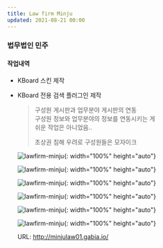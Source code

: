 ```yaml
---
title: Law firm Minju
updated: 2021-08-21 00:00
---
```


### 법무법인 민주
    
#### 작업내역
- KBoard 스킨 제작
- KBoard 전용 검색 플러그인 제작
  
	>구성원 게시판과 업무분야 게시판의 연동  
	>구성원 정보와 업무분야의 정보를 연동시키는 게  
	>쉬운 작업은 아니었음..  
	>  
	>초상권 침해 우려로 구성원들은 모자이크  
  
	![lawfirm-minju](https://github.com/project0210/project0210.github.io/blob/master/_posts/images/lawfirm-minju/001.png?raw=true){: width="100%" height="auto"}
  
	![lawfirm-minju](https://github.com/project0210/project0210.github.io/blob/master/_posts/images/lawfirm-minju/002.png?raw=true){: width="100%" height="auto"}
  
	![lawfirm-minju](https://github.com/project0210/project0210.github.io/blob/master/_posts/images/lawfirm-minju/003.png?raw=true){: width="100%" height="auto"}
  
	![lawfirm-minju](https://github.com/project0210/project0210.github.io/blob/master/_posts/images/lawfirm-minju/004.png?raw=true){: width="100%" height="auto"}
  
	![lawfirm-minju](https://github.com/project0210/project0210.github.io/blob/master/_posts/images/lawfirm-minju/005.png?raw=true){: width="100%" height="auto"}
  
	![lawfirm-minju](https://github.com/project0210/project0210.github.io/blob/master/_posts/images/lawfirm-minju/006.png?raw=true){: width="100%" height="auto"}
  
	URL: http://minjulaw01.gabia.io/